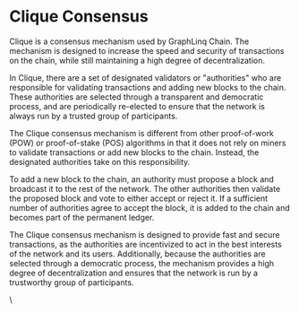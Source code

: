 # Clique Consensus

Clique is a consensus mechanism used by GraphLinq Chain. The mechanism is designed to increase the speed and security of transactions on the chain, while still maintaining a high degree of decentralization.

In Clique, there are a set of designated validators or "authorities" who are responsible for validating transactions and adding new blocks to the chain. These authorities are selected through a transparent and democratic process, and are periodically re-elected to ensure that the network is always run by a trusted group of participants.

The Clique consensus mechanism is different from other proof-of-work (POW) or proof-of-stake (POS) algorithms in that it does not rely on miners to validate transactions or add new blocks to the chain. Instead, the designated authorities take on this responsibility.

To add a new block to the chain, an authority must propose a block and broadcast it to the rest of the network. The other authorities then validate the proposed block and vote to either accept or reject it. If a sufficient number of authorities agree to accept the block, it is added to the chain and becomes part of the permanent ledger.

The Clique consensus mechanism is designed to provide fast and secure transactions, as the authorities are incentivized to act in the best interests of the network and its users. Additionally, because the authorities are selected through a democratic process, the mechanism provides a high degree of decentralization and ensures that the network is run by a trustworthy group of participants.

\
